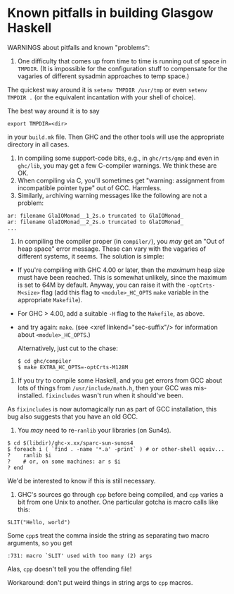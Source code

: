 


# Known pitfalls in building Glasgow Haskell



WARNINGS about pitfalls and known "problems":


1. One difficulty that comes up from time to time is running out of space
  in `TMPDIR`.  (It is impossible for the configuration stuff to
  compensate for the vagaries of different sysadmin approaches to temp
  space.)

  The quickest way around it is `setenv TMPDIR /usr/tmp` or
  even `setenv TMPDIR .` (or the equivalent incantation with your shell
  of choice).

  The best way around it is to say

  ```wiki
  export TMPDIR=<dir>
  ```

  in your `build.mk` file.  Then GHC and the other
  tools will use the appropriate directory in all cases.
1. In compiling some support-code bits, e.g., in `ghc/rts/gmp` and even
  in `ghc/lib`, you may get a few C-compiler warnings.  We think these
  are OK.
1.  When compiling via C, you'll sometimes get "warning: assignment from
  incompatible pointer type" out of GCC.  Harmless.
1. Similarly, `ar`chiving warning messages like the following are not
  a problem:

  ```wiki
  ar: filename GlaIOMonad__1_2s.o truncated to GlaIOMonad_
  ar: filename GlaIOMonad__2_2s.o truncated to GlaIOMonad_
  ...
  ```
1. In compiling the compiler proper (in `compiler/`), you *may*
  get an "Out of heap space" error message.  These can vary with the
  vagaries of different systems, it seems.  The solution is simple:

  - If you're compiling with GHC 4.00 or later, then the
    *maximum* heap size must have been reached.  This
    is somewhat unlikely, since the maximum is set to 64M by default.
    Anyway, you can raise it with the
    `-optCrts-M<size>` flag (add this flag to
    `<module>_HC_OPTS`
    `make` variable in the appropriate
    `Makefile`).
  - For GHC \> 4.00, add a suitable `-H` flag to the `Makefile`, as
    above.
  - and try again: `make`.  (see \<xref linkend="sec-suffix"/\> for information about
    `<module>_HC_OPTS`.)

    Alternatively, just cut to the chase:

    ```wiki
    $ cd ghc/compiler
    $ make EXTRA_HC_OPTS=-optCrts-M128M
    ```
1. If you try to compile some Haskell, and you get errors from GCC about
  lots of things from `/usr/include/math.h`, then your GCC was
  mis-installed.  `fixincludes` wasn't run when it should've been.

  As `fixincludes` is now automagically run as part of GCC installation,
  this bug also suggests that you have an old GCC.
1. You *may* need to re-`ranlib` your libraries (on Sun4s).

  ```wiki
  $ cd $(libdir)/ghc-x.xx/sparc-sun-sunos4
  $ foreach i ( `find . -name '*.a' -print` ) # or other-shell equiv...
  ?    ranlib $i
  ?    # or, on some machines: ar s $i
  ? end
  ```

  We'd be interested to know if this is still necessary.
1. GHC's sources go through `cpp` before being compiled, and `cpp` varies
  a bit from one Unix to another.  One particular gotcha is macro calls
  like this:

  ```wiki
  SLIT("Hello, world")
  ```

  Some `cpp`s treat the comma inside the string as separating two macro
  arguments, so you get

  ```wiki
  :731: macro `SLIT' used with too many (2) args
  ```

  Alas, `cpp` doesn't tell you the offending file!

  Workaround: don't put weird things in string args to `cpp` macros.
